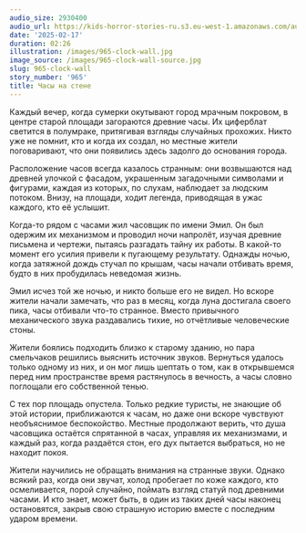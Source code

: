 ```yaml
---
audio_size: 2930400
audio_url: https://kids-horror-stories-ru.s3.eu-west-1.amazonaws.com/audio/965-clock-wall.mp3
date: '2025-02-17'
duration: 02:26
illustration: /images/965-clock-wall.jpg
image_source: /images/965-clock-wall-source.jpg
slug: 965-clock-wall
story_number: '965'
title: Часы на стене
---
```


Каждый вечер, когда сумерки окутывают город мрачным покровом, в центре старой площади загораются древние часы. Их циферблат светится в полумраке, притягивая взгляды случайных прохожих. Никто уже не помнит, кто и когда их создал, но местные жители поговаривают, что они появились здесь задолго до основания города.

Расположение часов всегда казалось странным: они возвышаются над древней улочкой с фасадом, украшенным загадочными символами и фигурами, каждая из которых, по слухам, наблюдает за людским потоком. Внизу, на площади, ходит легенда, приводящая в ужас каждого, кто её услышит.

Когда-то рядом с часами жил часовщик по имени Эмил. Он был одержим их механизмом и проводил ночи напролёт, изучая древние письмена и чертежи, пытаясь разгадать тайну их работы. В какой-то момент его усилия привели к пугающему результату. Однажды ночью, когда затяжной дождь стучал по крышам, часы начали отбивать время, будто в них пробудилась неведомая жизнь.

Эмил исчез той же ночью, и никто больше его не видел. Но вскоре жители начали замечать, что раз в месяц, когда луна достигала своего пика, часы отбивали что-то странное. Вместо привычного механического звука раздавались тихие, но отчётливые человеческие стоны.

Жители боялись подходить близко к старому зданию, но пара смельчаков решились выяснить источник звуков. Вернуться удалось только одному из них, и он мог лишь шептать о том, как в открывшемся перед ним пространстве время растянулось в вечность, а часы словно поглощали его собственной тенью.

С тех пор площадь опустела. Только редкие туристы, не знающие об этой истории, приближаются к часам, но даже они вскоре чувствуют необъяснимое беспокойство. Местные продолжают верить, что душа часовщика остаётся спрятанной в часах, управляя их механизмами, и каждый раз, когда раздаётся стон, его дух пытается выбраться, но не находит покоя.

Жители научились не обращать внимания на странные звуки. Однако всякий раз, когда они звучат, холод пробегает по коже каждого, кто осмеливается, порой случайно, поймать взгляд статуй под древними часами. И кто знает, может быть, в один из таких дней часы наконец остановятся, закрыв свою страшную историю вместе с последним ударом времени.